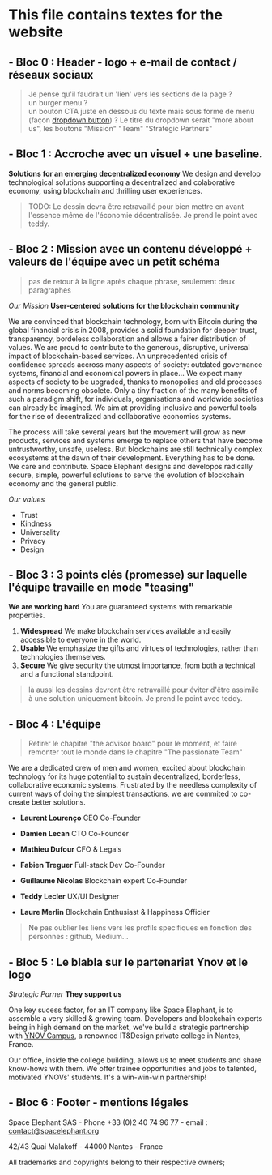# This file contains textes for the website

## - Bloc 0 : Header - logo + e-mail de contact / réseaux sociaux 

> Je pense qu'il faudrait un 'lien' vers les sections de la page ?  
> un burger menu ?  
> un bouton CTA juste en dessous du texte mais sous forme de menu (façon [dropdown button](https://v4-alpha.getbootstrap.com/components/dropdowns/)) ? Le titre du dropdown serait "more about us", les boutons "Mission" "Team" "Strategic Partners"

## - Bloc 1 : Accroche avec un visuel + une baseline.

**Solutions for an emerging decentralized economy** We design and develop technological solutions supporting a decentralized and colaborative economy, using blockchain and thrilling user experiences.

> TODO: Le dessin devra être retravaillé pour bien mettre en avant l'essence même de l'économie décentralisée. Je prend le point avec teddy.

## - Bloc 2 : Mission avec un contenu développé + valeurs de l'équipe avec un petit schéma

>pas de retour à la ligne après chaque phrase, seulement deux paragraphes

_Our Mission_ **User-centered solutions for the blockchain community**

We are convinced that blockchain technology, born with Bitcoin during the global financial crisis in 2008, provides a solid foundation for deeper trust, transparency, bordeless collaboration and allows a fairer distribution of values. 
We are proud to contribute to the generous, disruptive, universal impact of blockchain-based services.
An unprecedented crisis of confidence spreads accross many aspects of society: outdated governance systems, financial and economical powers in place...
We expect many aspects of society to be upgraded, thanks to monopolies and old processes and norms becoming obsolete. 
Only a tiny fraction of the many benefits of such a paradigm shift, for individuals, organisations and worldwide societies can already be imagined. 
We aim at providing inclusive and powerful tools for the rise of decentralized and collaborative economics systems.

The process will take several years but the movement will grow as new products, services and systems emerge to replace others that have become untrustworthy, unsafe, useless. 
But blockchains are still technically complex ecosystems at the dawn of their development. 
Everything has to be done. We care and contribute. 
Space Elephant designs and developps radically secure, simple, powerful solutions to serve the evolution of blockchain economy and the general public.


_Our values_

- Trust
- Kindness
- Universality
- Privacy
- Design

## - Bloc 3 : 3 points clés (promesse) sur laquelle l'équipe travaille en mode "teasing" 

**We are working hard** You are guaranteed systems with remarkable properties.

1. **Widespread** We make blockchain services available and easily accessible to everyone in the world.
1. **Usable** We emphasize the gifts and virtues of technologies, rather than technologies themselves.
1. **Secure** We give security the utmost importance, from both a technical and a functional standpoint.

> là aussi les dessins devront être retravaillé pour éviter d'être assimilé à une solution uniquement bitcoin. Je prend le point avec teddy.

## - Bloc 4 : L'équipe

> Retirer le chapitre "the advisor board" pour le moment, et faire remonter tout le monde dans le chapitre "The passionate Team"

We are a dedicated crew of men and women, excited about blockchain technology for its huge potential to sustain decentralized, borderless, collaborative economic systems. Frustrated by the needless complexity of current ways of doing the simplest transactions, we are commited to co-create better solutions.

- **Laurent Lourenço** CEO Co-Founder
- **Damien Lecan** CTO Co-Founder
- **Mathieu Dufour** CFO & Legals

- **Fabien Treguer** Full-stack Dev Co-Founder
- **Guillaume Nicolas** Blockchain expert Co-Founder
- **Teddy Lecler** UX/UI Designer
- **Laure Merlin** Blockchain Enthusiast & Happiness Officier

> Ne pas oublier les liens vers les profils specifiques en fonction des personnes : github, Medium...

## - Bloc 5 : Le blabla sur le partenariat Ynov et le logo 

_Strategic Parner_ **They support us**

One key sucess factor, for an IT company like Space Elephant, is to assemble a very skilled & growing team. Developers and blockchain experts being in high demand on the market, we've build a strategic partnership with [YNOV Campus](https://www.ynov.com/), a renowned IT&Design private college in Nantes, France.

Our office, inside the college building, allows us to meet students and share know-hows with them. We offer trainee opportunities and jobs to talented, motivated YNOVs' students. It's a win-win-win partnership!

## - Bloc 6 : Footer - mentions légales

Space Elephant SAS - Phone +33 (0)2 40 74 96 77 - email : contact@spacelephant.org

42/43 Quai Malakoff - 44000 Nantes - France

All trademarks and copyrights belong to their respective owners;
